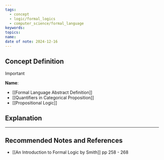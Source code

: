 ```yaml
---
tags:
  - concept
  - logic/formal_logics
  - computer_science/formal_language
keywords: 
topics: 
name: 
date of note: 2024-12-16
---
```


## Concept Definition

>[!important]
>**Name**: 



- [[Formal Language Abstract Definition]]
- [[Quantifiers in Categorical Proposition]]
- [[Propositional Logic]]

## Explanation





-----------
##  Recommended Notes and References




- [[An Introduction to Formal Logic by Smith]] pp 258  - 268